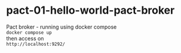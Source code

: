 # pact-01-hello-world-pact-broker
Pact broker - running using docker compose  
`docker compose up`          
then access on  
`http://localhost:9292/`